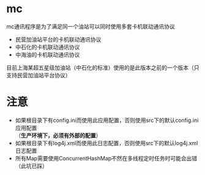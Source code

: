 # mc
mc通讯程序是为了满足同一个油站可以同时使用多套卡机联动通讯协议

* 民营加油站平台的卡机联动通讯协议
* 中石化的卡机联动通讯协议
* 中海油的卡机联动通讯协议

目前上海某超五星级加油站（中石化的标准）使用的是此版本之前的一个版本（只支持民营加油站平台协议）

# 注意
* 如果根目录下有config.ini而使用此应用配置，否则使用src下的默认config.ini应用配置  
（**生产环境下，必须有外部的配置**）
* 如果根目录下有log4j.xml而使用此日志配置，否则使用src下的默认log4j.xml日志配置
* 所有Map需要使用ConcurrentHashMap不然在多线程定时任务时可能会出错（此坑已踩）
